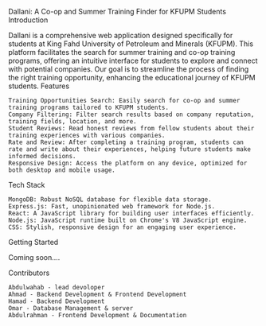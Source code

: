 Dallani: A Co-op and Summer Training Finder for KFUPM Students
Introduction

Dallani is a comprehensive web application designed specifically for students at King Fahd University of Petroleum and Minerals (KFUPM). This platform facilitates the search for summer training and co-op training programs, offering an intuitive interface for students to explore and connect with potential companies. Our goal is to streamline the process of finding the right training opportunity, enhancing the educational journey of KFUPM students.
Features

    Training Opportunities Search: Easily search for co-op and summer training programs tailored to KFUPM students.
    Company Filtering: Filter search results based on company reputation, training fields, location, and more.
    Student Reviews: Read honest reviews from fellow students about their training experiences with various companies.
    Rate and Review: After completing a training program, students can rate and write about their experiences, helping future students make informed decisions.
    Responsive Design: Access the platform on any device, optimized for both desktop and mobile usage.

Tech Stack

    MongoDB: Robust NoSQL database for flexible data storage.
    Express.js: Fast, unopinionated web framework for Node.js.
    React: A JavaScript library for building user interfaces efficiently.
    Node.js: JavaScript runtime built on Chrome's V8 JavaScript engine.
    CSS: Stylish, responsive design for an engaging user experience.

Getting Started

Coming soon....




Contributors

    Abdulwahab - lead devoloper
    Ahmad - Backend Development & Frontend Development
    Hamad - Backend Development
    Omar - Database Management & server
    Abdulrahman - Frontend Development & Documentation

